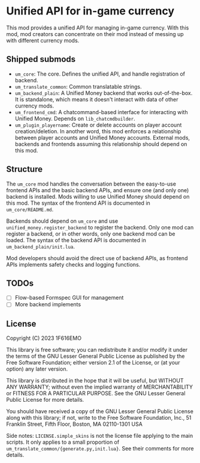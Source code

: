 # Unified API for in-game currency

This mod provides a unified API for managing in-game currency. With this mod, mod creators can concentrate on their mod instead of messing up with different currency mods.

## Shipped submods

* `um_core`: The core. Defines the unified API, and handle registration of backend.
* `um_translate_common`: Common translatable strings.
* `um_backend_plain`: A Unified Money backend that works out-of-the-box. It is standalone, which means it doesn't interact with data of other currency mods.
* `um_frontend_cmd`: A chatcommand-based interface for interacting with Unified Money. Depends on `lib_chatcmdbuilder`.
* `um_plugin_playername`: Create or delete accounts on player account creation/deletion. In another word, this mod enforces a relationship between player accounts and Unified Money accounts. External mods, backends and frontends assuming this relationship should depend on this mod.

## Structure

The `um_core` mod handles the conversation between the easy-to-use frontend APIs and the basic backend APIs, and ensure one (and only one) backend is installed. Mods willing to use Unified Money should depend on this mod. The syntax of the frontend API is documented in `um_core/README.md`.

Backends should depend on `um_core` and use `unified_money.register_backend` to register the backend. Only one mod can register a backend, or in other words, only one backend mod can be loaded. The syntax of the backend API is documented in `um_backend_plain/init.lua`.

Mod developers should avoid the direct use of backend APIs, as frontend APIs implements safety checks and logging functions.

## TODOs

* [ ] Flow-based Formspec GUI for management
* [ ] More backend implements

## License

Copyright (C) 2023  1F616EMO

This library is free software; you can redistribute it and/or modify it under the terms of the GNU Lesser General Public License as published by the Free Software Foundation; either version 2.1 of the License, or (at your option) any later version.

This library is distributed in the hope that it will be useful, but WITHOUT ANY WARRANTY; without even the implied warranty of MERCHANTABILITY or FITNESS FOR A PARTICULAR PURPOSE.  See the GNU Lesser General Public License for more details.

You should have received a copy of the GNU Lesser General Public License along with this library; if not, write to the Free Software Foundation, Inc., 51 Franklin Street, Fifth Floor, Boston, MA  02110-1301 USA

Side notes: `LICENSE.simple_skins` is not the license file applying to the main scripts. It only applies to a small proportion of `um_translate_common/{generate.py,init.lua}`. See their comments for more details.

